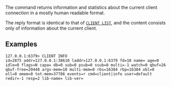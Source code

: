 The command returns information and statistics about the current client connection in a mostly human readable format.

The reply format is identical to that of [`CLIENT LIST`](client-list.md), and the content consists only of information about the current client.

## Examples

```
127.0.0.1:6379> CLIENT INFO
id=2875 addr=127.0.0.1:38610 laddr=127.0.0.1:6379 fd=10 name= age=0 idle=0 flags=N capa= db=0 sub=0 psub=0 ssub=0 multi=-1 watch=0 qbuf=26 qbuf-free=20448 argv-mem=10 multi-mem=0 rbs=16384 rbp=16384 obl=0 oll=0 omem=0 tot-mem=37786 events=r cmd=client|info user=default redir=-1 resp=2 lib-name= lib-ver=
```
